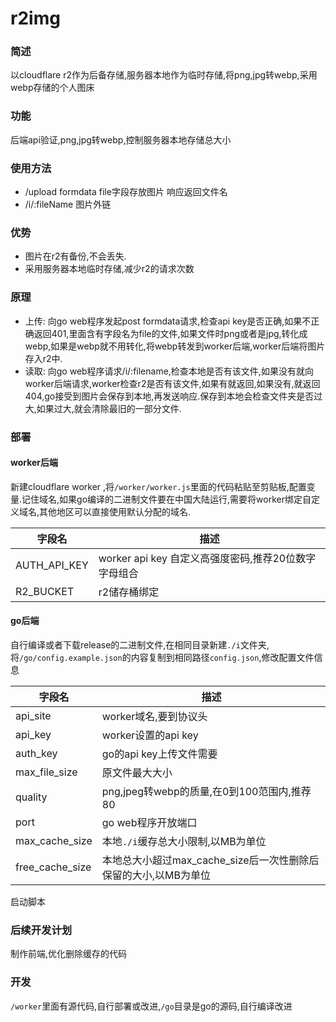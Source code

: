 # r2img
### 简述
以cloudflare r2作为后备存储,服务器本地作为临时存储,将png,jpg转webp,采用webp存储的个人图床
### 功能
后端api验证,png,jpg转webp,控制服务器本地存储总大小
### 使用方法
- /upload formdata file字段存放图片 响应返回文件名
- /i/:fileName 图片外链
### 优势
- 图片在r2有备份,不会丢失.
- 采用服务器本地临时存储,减少r2的请求次数
### 原理
- 上传: 向go web程序发起post formdata请求,检查api key是否正确,如果不正确返回401,里面含有字段名为file的文件,如果文件时png或者是jpg,转化成webp,如果是webp就不用转化,将webp转发到worker后端,worker后端将图片存入r2中.
- 读取: 向go web程序请求/i/:filename,检查本地是否有该文件,如果没有就向worker后端请求,worker检查r2是否有该文件,如果有就返回,如果没有,就返回404,go接受到图片会保存到本地,再发送响应.保存到本地会检查文件夹是否过大,如果过大,就会清除最旧的一部分文件.
### 部署
#### worker后端
新建cloudflare worker ,将`/worker/worker.js`里面的代码粘贴至剪贴板,配置变量.记住域名,如果go编译的二进制文件要在中国大陆运行,需要将worker绑定自定义域名,其他地区可以直接使用默认分配的域名.

|字段名|描述|
|-|-|
AUTH_API_KEY|worker api key 自定义高强度密码,推荐20位数字字母组合
R2_BUCKET|r2储存桶绑定
#### go后端
自行编译或者下载release的二进制文件,在相同目录新建`./i`文件夹,将`/go/config.example.json`的内容复制到相同路径`config.json`,修改配置文件信息

|字段名|描述|
|-|-|
api_site|worker域名,要到协议头
api_key|worker设置的api key
auth_key|go的api key上传文件需要
max_file_size|原文件最大大小
quality|png,jpeg转webp的质量,在0到100范围内,推荐80
port|go web程序开放端口
max_cache_size|本地`./i`缓存总大小限制,以MB为单位
free_cache_size|本地总大小超过max_cache_size后一次性删除后保留的大小,以MB为单位
启动脚本
### 后续开发计划
制作前端,优化删除缓存的代码
### 开发
`/worker`里面有源代码,自行部署或改进,`/go`目录是go的源码,自行编译改进
